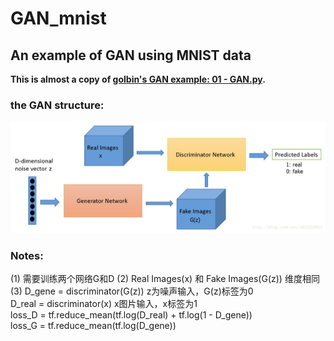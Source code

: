 GAN_mnist
==============
An example of GAN using MNIST data  
--------------  
**This is almost a copy of [golbin's GAN example: 01 - GAN.py](https://github.com/golbin/TensorFlow-Tutorials/tree/master/09%20-%20GAN).**
  
### the GAN structure:  
![image](https://github.com/Menglinucas/GAN_mnist/blob/master/GAN.PNG)  
### Notes:
(1) 需要训练两个网络G和D
(2) Real Images(x) 和 Fake Images(G(z)) 维度相同
(3) D_gene = discriminator(G(z))  z为噪声输入，G(z)标签为0  
    D_real = discriminator(x)   x图片输入，x标签为1  
    loss_D = tf.reduce_mean(tf.log(D_real) + tf.log(1 - D_gene))  
    loss_G = tf.reduce_mean(tf.log(D_gene))
